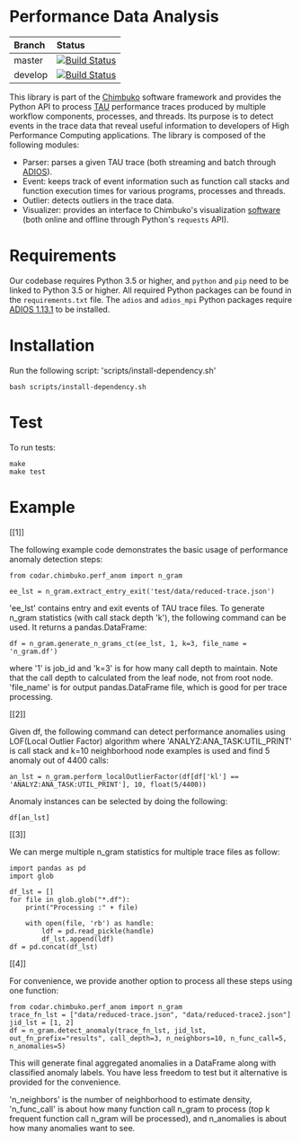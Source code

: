 # Performance Data Analysis
| Branch | Status |
| :--- | :--- |
| master | [![Build Status](https://travis-ci.org/CODARcode/PerformanceAnalysis.svg?branch=master)](https://travis-ci.org/CODARcode/PerformanceAnalysis)  |
| develop | [![Build Status](https://travis-ci.org/CODARcode/PerformanceAnalysis.svg?branch=release)](https://travis-ci.org/CODARcode/PerformanceAnalysis)  |

This library is part of the [Chimbuko](https://github.com/CODARcode/Chimbuko) software framework and provides the Python API to process [TAU](http://tau.uoregon.edu) performance traces produced by multiple workflow components, processes, and threads. Its purpose is to detect events in the trace data that reveal useful information to developers of High Performance Computing applications. The library is composed of the following modules:
  - Parser: parses a given TAU trace (both streaming and batch through [ADIOS](https://www.olcf.ornl.gov/software_package/adios/)).
  - Event: keeps track of event information such as function call stacks and function execution times for various programs, processes and threads.
  - Outlier: detects outliers in the trace data.
  - Visualizer: provides an interface to Chimbuko's visualization [software](https://github.com/CODARcode/ChimbukoVisualization) (both online and offline through Python's `requests` API).

# Requirements

Our codebase requires Python 3.5 or higher, and `python` and `pip` need to be linked to Python 3.5 or higher.
All required Python packages can be found in the `requirements.txt` file. The `adios` and `adios_mpi` Python packages require [ADIOS 1.13.1](https://users.nccs.gov/~pnorbert/adios-1.13.1.tar.gz) to be installed.   

# Installation

Run the following script: 'scripts/install-dependency.sh'

    bash scripts/install-dependency.sh

# Test

To run tests:

    make
    make test

# Example

[[1]]

The following example code demonstrates the basic usage of performance anomaly detection steps:

    from codar.chimbuko.perf_anom import n_gram

    ee_lst = n_gram.extract_entry_exit('test/data/reduced-trace.json')

'ee\_lst' contains entry and exit events of TAU trace files. To generate n\_gram statistics (with call stack depth 'k'), the following command can be used. It returns a pandas.DataFrame:

    df = n_gram.generate_n_grams_ct(ee_lst, 1, k=3, file_name = 'n_gram.df')

where '1' is job\_id and 'k=3' is for how many call depth to maintain. Note that the call depth to calculated from the leaf node, not from root node. 'file\_name' is for output pandas.DataFrame file, which is good for per trace processing.

[[2]]

Given df, the following command can detect performance anomalies using LOF(Local Outlier Factor) algorithm where 'ANALYZ:ANA\_TASK:UTIL\_PRINT' is call stack and k=10 neighborhood node examples is used and find 5 anomaly out of 4400 calls:

    an_lst = n_gram.perform_localOutlierFactor(df[df['kl'] == 'ANALYZ:ANA_TASK:UTIL_PRINT'], 10, float(5/4400))

Anomaly instances can be selected by doing the following:

    df[an_lst]

[[3]]

We can merge multiple n\_gram statistics for multiple trace files as follow:

    import pandas as pd
    import glob

    df_lst = []
    for file in glob.glob("*.df"):
        print("Processing :" + file)
    
        with open(file, 'rb') as handle:
            ldf = pd.read_pickle(handle)
            df_lst.append(ldf)
    df = pd.concat(df_lst)

[[4]]

For convenience, we provide another option to process all these steps using one function:

    from codar.chimbuko.perf_anom import n_gram
    trace_fn_lst = ["data/reduced-trace.json", "data/reduced-trace2.json"]
    jid_lst = [1, 2]
    df = n_gram.detect_anomaly(trace_fn_lst, jid_lst, out_fn_prefix="results", call_depth=3, n_neighbors=10, n_func_call=5, n_anomalies=5)

This will generate final aggregated anomalies in a DataFrame along with classified anomaly labels.  You have less freedom to test but it alternative is provided for the convenience. 

'n_neighbors' is the number of neighborhood to estimate density, 'n_func_call' is about how many function call n\_gram to process (top k frequent function call n\_gram will be processed), and n_anomalies is about how many anomalies want to see.
